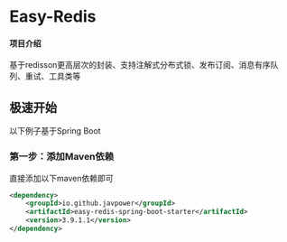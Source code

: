 # Easy-Redis

#### 项目介绍
基于redisson更高层次的封装、支持注解式分布式锁、发布订阅、消息有序队列、重试、工具类等


极速开始
-------------------------------------
以下例子基于Spring Boot

### 第一步：添加Maven依赖

直接添加以下maven依赖即可

```xml
<dependency>
    <groupId>io.github.javpower</groupId>
    <artifactId>easy-redis-spring-boot-starter</artifactId>
    <version>3.9.1.1</version>
</dependency>
```